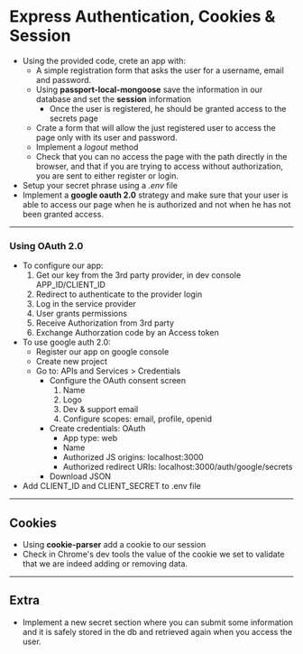 # Express Authentication, Cookies & Session

- Using the provided code, crete an app with:
  - A simple registration form that asks the user for a username, email and password.
  - Using **passport-local-mongoose** save the information in our database and set the **session** information
    - Once the user is registered, he should be granted access to the secrets page
  - Crate a form that will allow the just registered user to access the page only with its user and password.
  - Implement a _logout_ method
  - Check that you can no access the page with the path directly in the browser, and that if you are trying to access without authorization, you are sent to either register or login.
- Setup your secret phrase using a _.env_ file
- Implement a **google oauth 2.0** strategy and make sure that your user is able to access our page when he is authorized and not when he has not been granted access.

---

### Using OAuth 2.0

- To configure our app:
  1. Get our key from the 3rd party provider, in dev console APP_ID/CLIENT_ID
  2. Redirect to authenticate to the provider login
  3. Log in the service provider
  4. User grants permissions
  5. Receive Authorization from 3rd party
  6. Exchange Authorzation code by an Access token
- To use google auth 2.0:
  - Register our app on google console
  - Create new project
  - Go to: APIs and Services > Credentials
    - Configure the OAuth consent screen
      1. Name
      2. Logo
      3. Dev & support email
      4. Configure scopes: email, profile, openid
    - Create credentials: OAuth
      - App type: web
      - Name
      - Authorized JS origins: localhost:3000
      - Authorized redirect URIs: localhost:3000/auth/google/secrets
    - Download JSON
- Add CLIENT_ID and CLIENT_SECRET to .env file

---

## Cookies

- Using **cookie-parser** add a cookie to our session
- Check in Chrome's dev tools the value of the cookie we set to validate that we are indeed adding or removing data.

---

## Extra

- Implement a new secret section where you can submit some information and it is safely stored in the db and retrieved again when you access the user.
